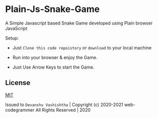 # Plain-Js-Snake-Game

A Simple Javascript based Snake Game developed using Plain browser JavaScript

Setup:
- Just ```Clone this code repoistory``` or ```download``` to your local machine

- Run into your browser & enjoy the Game.

- Just Use Arrow Keys to start the Game.


## License 

[MIT](https://github.com/web-codegrammer/Simple-Discord-bot/blob/main/LICENSE)

Issued to ```Devanshu Vashishtha``` | Copyright (c) 2020-2021 web-codegrammer All Rights Reserved | 2020

